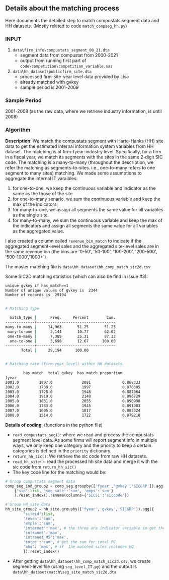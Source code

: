 ## Details about the matching process

Here documents the detailed step to match compustats segment data and HH datasets. (Mostly related to code `match_compseg_hh.py`)

### INPUT

1. `data\firm_info\compustats_segment_00_21.dta`
    - segment data from compustat from 2000-2021
    - output from running first part of `code\competition\competition_variable.sas`
2. `data\hh_dataset\publicfirm_site.dta`
    - processed firm-site-year level data provided by Lisa
    - already matched with gvkey
    - sample period is 2001-2009

### Sample Period

2001-2008 (as the raw data, where we retrieve industry information, is until 2008)

### Algorithm

**Description**: We match the compustats segment with Harte-Hanks (HH) site data to get the estimated internal information system variables from HH dataset. The matching is at firm-fyear-industry level. Specifically, for a firm in a fiscal year, we match its segments with the sites in the same 2-digit SIC code. The matching is a many-to-many (throughout the description, we refer the matching as segments-to-sites. i.e., one-to-many refers to one segment to many sites) matching. We made some assumptions to aggregate the internal IT varaibles: 

1. for one-to-one, we keep the continuous variable and indicator as the same as the those of the site 
2. for one-to-many senario, we sum the continuous variable and keep the max of the indicators; 
3. for many-to-one, we assign all segments the same value for all variables as the single site. 
4. for many-to-many, we sum the continuous variable and keep the max of the indicators and assign all segments the same value for all variables as the aggregated value.


I also created a column called `revenue_bin_match` to indicate if the aggregated segment-level sales and the aggregated site-level sales are in the same revenue bin (the bins are '0-50', '50-100', '100-200', '200-500', '500-1000','1000+')
 
The master matching file is `data\hh_dataset\hh_comp_match_sic2d.csv`

Some SIC2D matching statistics (which can also be find in issue #3):

```bash
unique gvkey if has_match==1
Number of unique values of gvkey is  2344
Number of records is  29194


# Matching Type

  match_type |      Freq.     Percent        Cum.
-------------+-----------------------------------
many-to-many |     14,963       51.25       51.25
 many-to-one |      3,144       10.77       62.02
 one-to-many |      7,389       25.31       87.33
  one-to-one |      3,698       12.67      100.00
-------------+-----------------------------------
       Total |     29,194      100.00


# Matching rate (firm-year level) within HH datasets

        has_match  total_gvkey  has_match_proportion
fyear
2001.0         1807.0             2081              0.868333
2002.0         1738.0             1997              0.870305
2003.0         1728.0             1948              0.887064
2004.0         1919.0             2140              0.896729
2005.0         1831.0             2055              0.890998
2006.0         1733.0             1945              0.891003
2007.0         1605.0             1817              0.883324
2008.0         1514.0             1722              0.879210
```


**Details of coding**: (functions in the python file)

- `read_compustats_seg()`: where we read and process the compustats segment level data. As some firms will report segment info in multiple ways, we only keep one category and the priority to keep a certain categories is defined in the `priority` dictionary.
- `return_hh_sic()`: We retrieve the sic code from raw HH datasets.
- `read_hh_site()`: read the processed hh site data and merge it with the sic code from `return_hh_sic()`
- The key code line for the matching would be:

```python
# Group compustats segment data
comp_seg_ind_group2 = comp_seg.groupby(['fyear','gvkey','SICGRP']).agg(
    {"sid":list, 'seg_sale':'sum', 'emps':'sum'}
    ).reset_index().rename(columns={'SICS1':'siccode'})

# Group HH_site data
hh_site_group2 = hh_site.groupby(['fyear','gvkey','SICGRP']).agg({
        "siteid":list, 
        'reven':'sum',
        'emple':'sum',
        'internet':'max', # the three are indicator variable so get the max
        'intranet':'max', 
        'intranet_MS':'max', 
        'totpc':'sum', # get the sum for total PC
        'ahq': 'max', # if  the matched sites includes HQ
        }).reset_index()

```
- After getting `data\hh_dataset\hh_comp_match_sic2d.csv`, we create segment-level file (using `seg_level_IT.py`) and the output is `data\hh_dataset\match\seg_site_match_sic2d.dta`
